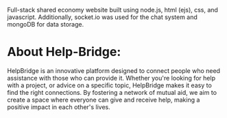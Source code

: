 Full-stack shared economy website built using node.js, html (ejs), css, and javascript. Additionally, socket.io was used 
for the chat system and mongoDB for data storage.   

# About Help-Bridge:  
HelpBridge is an innovative platform designed to connect people who need assistance with those who can provide it. Whether you're looking for help with a project, or advice on a specific topic, HelpBridge makes it easy to find the right connections. By fostering a network of mutual aid, we aim to create a space where everyone can give and receive help, making a positive impact in each other's lives.   

